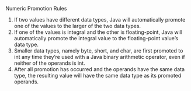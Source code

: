 Numeric Promotion Rules
1. If two values have different data types, Java will automatically promote 
one of the values to the larger of the two data types. 
2. If one of the values is integral and the other is floating-point, 
Java will automatically promote the integral value to the floating-point value’s data type.
3. Smaller data types, namely byte, short, and char, are first promoted to int any time 
they’re used with a Java binary arithmetic operator, even if neither of the operands is int. 
4. After all promotion has occurred and the operands have the same data type, 
the resulting value will have the same data type as its promoted operands.
